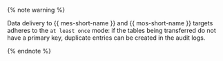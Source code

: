 {% note warning %}

Data delivery to {{ mes-short-name }} and {{ mos-short-name }} targets adheres to the `at least once` mode: if the tables being transferred do not have a primary key, duplicate entries can be created in the audit logs.

{% endnote %}
